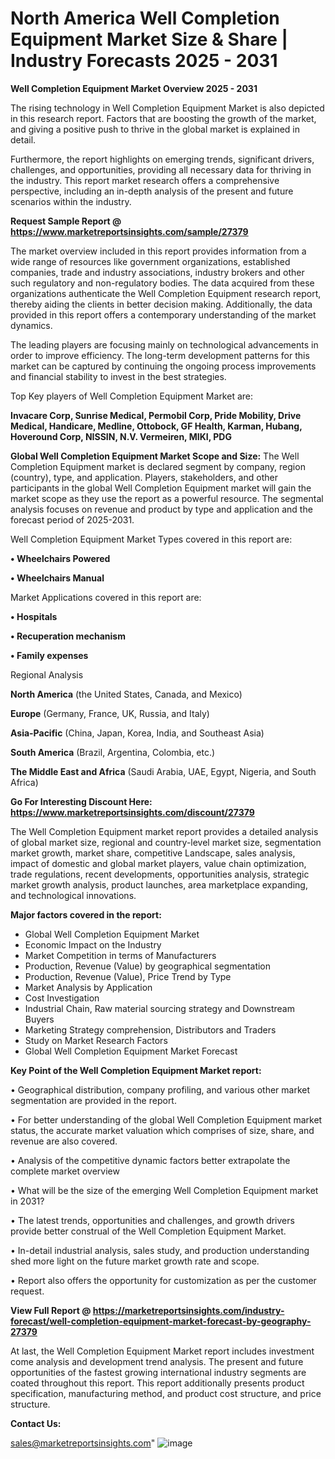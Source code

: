 # North America Well Completion Equipment Market Size & Share | Industry Forecasts 2025 - 2031

<Strong> Well Completion Equipment Market Overview 2025 - 2031</strong>

The rising technology in Well Completion Equipment Market is also depicted in this research report. Factors that are boosting the growth of the market, and giving a positive push to thrive in the global market is explained in detail.

Furthermore, the report highlights on emerging trends, significant drivers, challenges, and opportunities, providing all necessary data for thriving in the industry. This report market research offers a comprehensive perspective, including an in-depth analysis of the present and future scenarios within the industry.

<strong>Request Sample Report @ <a href=https://www.marketreportsinsights.com/sample/27379>https://www.marketreportsinsights.com/sample/27379</a></strong>

The market overview included in this report provides information from a wide range of resources like government organizations, established companies, trade and industry associations, industry brokers and other such regulatory and non-regulatory bodies. The data acquired from these organizations authenticate the Well Completion Equipment research report, thereby aiding the clients in better decision making. Additionally, the data provided in this report offers a contemporary understanding of the market dynamics.

The leading players are focusing mainly on technological advancements in order to improve efficiency. The long-term development patterns for this market can be captured by continuing the ongoing process improvements and financial stability to invest in the best strategies.

Top Key players of Well Completion Equipment Market are:

<strong>Invacare Corp, Sunrise Medical, Permobil Corp, Pride Mobility, Drive Medical, Handicare, Medline, Ottobock, GF Health, Karman, Hubang, Hoveround Corp, NISSIN, N.V. Vermeiren, MIKI, PDG</strong>

<strong><b>Global Well Completion Equipment Market Scope and Size:</b></strong>
The Well Completion Equipment market is declared segment by company, region (country), type, and application. Players, stakeholders, and other participants in the global Well Completion Equipment market will gain the market scope as they use the report as a powerful resource. The segmental analysis focuses on revenue and product by type and application and the forecast period of 2025-2031.

Well Completion Equipment Market Types covered in this report are:

<strong>• Wheelchairs Powered

• Wheelchairs Manual</strong>

Market Applications covered in this report are:

<strong>• Hospitals

• Recuperation mechanism

• Family expenses</strong> 

Regional Analysis

<strong>North America</strong> (the United States, Canada, and Mexico)

<strong>Europe</strong> (Germany, France, UK, Russia, and Italy)

<strong>Asia-Pacific</strong> (China, Japan, Korea, India, and Southeast Asia)

<strong>South America</strong> (Brazil, Argentina, Colombia, etc.)

<strong>The Middle East and Africa</strong> (Saudi Arabia, UAE, Egypt, Nigeria, and South Africa)

<strong>Go For Interesting Discount Here: <a href=https://www.marketreportsinsights.com/discount/27379>https://www.marketreportsinsights.com/discount/27379</a></strong>

The Well Completion Equipment market report provides a detailed analysis of global market size, regional and country-level market size, segmentation market growth, market share, competitive Landscape, sales analysis, impact of domestic and global market players, value chain optimization, trade regulations, recent developments, opportunities analysis, strategic market growth analysis, product launches, area marketplace expanding, and technological innovations.

<strong><b>Major factors covered in the report:</b></strong>
<ul>
  <li>Global Well Completion Equipment Market </li>
  <li>Economic Impact on the Industry</li>
  <li>Market Competition in terms of Manufacturers</li>
  <li>Production, Revenue (Value) by geographical segmentation</li>
  <li>Production, Revenue (Value), Price Trend by Type</li>
  <li>Market Analysis by Application</li>
  <li>Cost Investigation</li>
  <li>Industrial Chain, Raw material sourcing strategy and Downstream Buyers</li>
  <li>Marketing Strategy comprehension, Distributors and Traders</li>
  <li>Study on Market Research Factors</li>
  <li>Global Well Completion Equipment Market Forecast</li>
</ul>

<strong><b>Key Point of the Well Completion Equipment Market report:</b></strong>

• Geographical distribution, company profiling, and various other market segmentation are provided in the report.

• For better understanding of the global Well Completion Equipment market status, the accurate market valuation which comprises of size, share, and revenue are also covered.

• Analysis of the competitive dynamic factors better extrapolate the complete market overview

• What will be the size of the emerging Well Completion Equipment market in 2031?

• The latest trends, opportunities and challenges, and growth drivers provide better construal of the Well Completion Equipment Market.

• In-detail industrial analysis, sales study, and production understanding shed more light on the future market growth rate and scope.

• Report also offers the opportunity for customization as per the customer request.

<strong><b>View Full Report @ <a href=https://marketreportsinsights.com/industry-forecast/well-completion-equipment-market-forecast-by-geography-27379>https://marketreportsinsights.com/industry-forecast/well-completion-equipment-market-forecast-by-geography-27379</a></b></strong>


At last, the Well Completion Equipment Market report includes investment come analysis and development trend analysis. The present and future opportunities of the fastest growing international industry segments are coated throughout this report. This report additionally presents product specification, manufacturing method, and product cost structure, and price structure.

<strong>Contact Us:</strong>

sales@marketreportsinsights.com"
![image](https://github.com/user-attachments/assets/b04b62a4-93d6-4901-ab7d-74aac1c1e66c)
